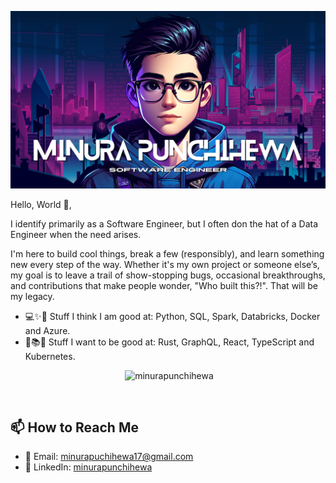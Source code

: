 <p align="center" >
  <img src="images/gh_profile_pic_software_engineer.png" alt="minurapunchihewa" />
</p>

<p>
  
Hello, World 👋,

I identify primarily as a Software Engineer, but I often don the hat of a Data Engineer when the need arises.

I'm here to build cool things, break a few (responsibly), and learn something new every step of the way. Whether it's my own project or someone else’s, my goal is to leave a trail of show-stopping bugs, occasional breakthroughs, and contributions that make people wonder, "Who built this?!".
That will be my legacy.

- 💻✨💪 Stuff I think I am good at: Python, SQL, Spark, Databricks, Docker and Azure.
- 🌱📚🤞 Stuff I want to be good at: Rust, GraphQL, React, TypeScript and Kubernetes.

</p>

<p align="center">&nbsp;<img src="https://github-readme-stats.vercel.app/api?username=minurapunchihewa&show_icons=true&locale=en" alt="minurapunchihewa" /></p>
<br>

## 📫 How to Reach Me

- 📧 Email: minurapuchihewa17@gmail.com
- 📱 LinkedIn: [minurapunchihewa](https://www.linkedin.com/in/minurapunchihewa/)
